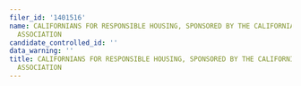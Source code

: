 ```yaml
---
filer_id: '1401516'
name: CALIFORNIANS FOR RESPONSIBLE HOUSING, SPONSORED BY THE CALIFORNIA APARTMENT
  ASSOCIATION
candidate_controlled_id: ''
data_warning: ''
title: CALIFORNIANS FOR RESPONSIBLE HOUSING, SPONSORED BY THE CALIFORNIA APARTMENT
  ASSOCIATION
---
```

